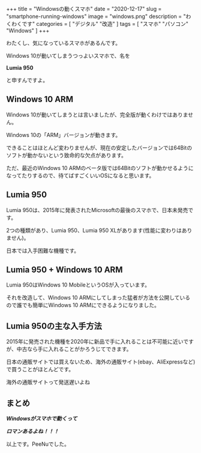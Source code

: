 +++
title = "Windowsの動くスマホ"
date = "2020-12-17"
slug = "smartphone-running-windows"
image = "windows.png"
description = "わくわくです"
categories = [
    "デジタル"
    "改造"
]
tags = [
    "スマホ"
    "パソコン"
    "Windows"
]
+++

わたくし、気になっているスマホがあるんです。

Windows 10が動いてしまうつっよいスマホで、名を

**Lumia 950**

と申すんですよ。

## Windows 10 ARM

Windows 10が動いてしまうとは言いましたが、完全版が動くわけではありません。

Windows 10の「ARM」バージョンが動きます。

できることはほとんど変わりませんが、現在の安定したバージョンでは64Bitのソフトが動かないという致命的な欠点があります。

ただ、最近のWindows 10 ARMのベータ版では64Bitのソフトが動かせるようになってたりするので、待てばすごくいいOSになると思います。

## Lumia 950

Lumia 950は、2015年に発表されたMicrosoftの最後のスマホで、日本未発売です。

2つの種類があり、Lumia 950、Lumia 950 XLがあります(性能に変わりはありません)。

日本では入手困難な機種です。

## Lumia 950 + Windows 10 ARM

Lumia 950はWindows 10 MobileというOSが入っています。

それを改造して、Windows 10 ARMにしてしまった猛者が方法を公開しているので誰でも簡単にWindows 10 ARMにできるようになりました。

## Lumia 950の主な入手方法

2015年に発売された機種を2020年に新品で手に入れることは不可能に近いですが、中古なら手に入れることがかろうじてできます。

日本の通販サイトでは買えないため、海外の通販サイト(ebay、AliExpressなど)で買うことがほとんどです。

海外の通販サイトって発送遅いよね

## まとめ

***Windowsがスマホで動くって***

***ロマンあるよね！！！***

以上です。PeeNuでした。

